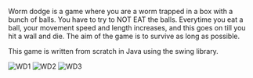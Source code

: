 Worm dodge is a game where you are a worm trapped in a box with a bunch of balls. You have to try to NOT EAT the balls.
Everytime you eat a ball, your movement speed and length increases, and this goes on till you hit a wall and die. The aim of the game is to survive as long as possible.

This game is written from scratch in Java using the swing library.

![WD1](https://user-images.githubusercontent.com/63964405/127646733-9090c809-cef9-4447-a2d4-b151ab069b8f.png)
![WD2](https://user-images.githubusercontent.com/63964405/127646749-5e786fdd-53fe-4e42-9257-608dcabb8057.png)
![WD3](https://user-images.githubusercontent.com/63964405/127646756-34cea5a0-fecb-4a3d-8724-6207a12a14b8.png)

